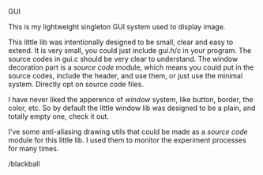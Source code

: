 GUI

This is my lightweight singleton GUI system used to display image.


This little lib was intentionally designed to be small, clear and 
easy to extend. It is very small, you could just include gui.h/c in 
your program. The source codes in gui.c should be very clear to 
understand. The window decoration part is a *source code* module, 
which means you could put in the source codes, include the header, 
and use them, or just use the minimal system. Directly opt on source 
code files.

I have never liked the apperence of *window* system, like button, 
border, the color, etc. So by default the little window lib was 
designed to be a plain, and totally empty one, check it out.

I've some anti-aliasing drawing utils that could be made as a 
*source code* module for this little lib. I used them to monitor
the experiment processes for many times. 

/blackball